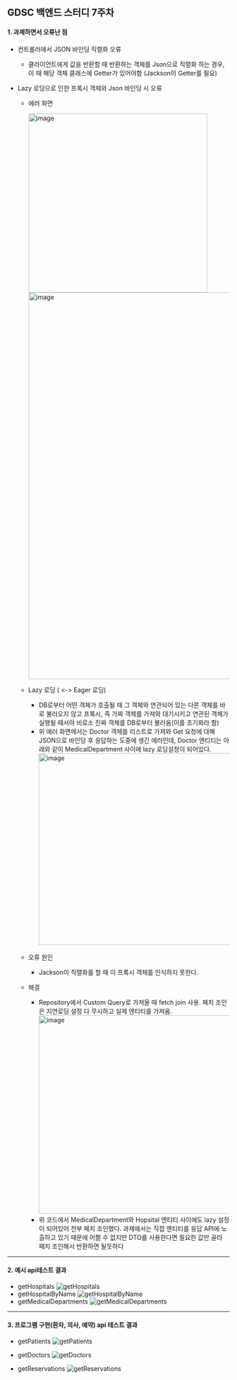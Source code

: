 ## GDSC 백엔드 스터디 7주차

#### 1. 과제하면서 오류난 점
  - 컨트롤러에서 JSON 바인딩 직렬화 오류
    - 클라이언트에게 값을 반환할 때 반환하는 객체를 Json으로 직렬화 하는 경우, 이 때 해당 객체 클래스에 Getter가 있어야함 (Jackson이 Getter를 필요)
  
    
  - Lazy 로딩으로 인한 프록시 객체와 Json 바인딩 시 오류
    - 에러 화면

      <img width="405" alt="image" src="https://github.com/jun3327/2023-2-Backend-Study/assets/121341289/8a81076d-1f86-4058-8a01-62d0cf8f77eb">
      <img width="875" alt="image" src="https://github.com/jun3327/2023-2-Backend-Study/assets/121341289/53996603-8d83-4181-9b59-dafae2ec8409">
    - Lazy 로딩 ( <-> Eager 로딩)
      - DB로부터 어떤 객체가 호출될 때 그 객체와 연관되어 있는 다른 객체를 바로 불러오지 않고 프록시, 즉 가짜 객체를 가져와 대기시키고 연관된 객체가 실행될 때서야 비로소 진짜 객체를 DB로부터 불러옴(이를 초기화라 함)
      - 위 에러 화면에서는 Doctor 객체를 리스트로 가져와 Get 요청에 대해 JSON으로 바인딩 후 응답하는 도중에 생긴 에러인데, Doctor 엔티티는 아래와 같이 MedicalDepartment 사이에 lazy 로딩설정이 되어있다.
        <img width="434" alt="image" src="https://github.com/jun3327/2023-2-Backend-Study/assets/121341289/a0565395-f8b6-4045-bc3f-0a401c6b5711">
    - 오류 원인
      - Jackson이 직렬화를 할 때 이 프록시 객체를 인식하지 못한다. 
    - 해결
      - Repository에서 Custom Query로 가져올 때 fetch join 사용. 페치 조인은 지연로딩 설정 다 무시하고 실제 엔티티를 가져옴.
           <img width="449" alt="image" src="https://github.com/jun3327/2023-2-Backend-Study/assets/121341289/7f0171ba-9ab4-4420-b4d8-f5bd011902d1">
      - 위 코드에서 MedicalDepartment와 Hopsital 엔티티 사이에도 lazy 설정이 되어있어 전부 페치 조인했다. 과제에서는 직접 엔티티를 응답 API에 노출하고 있기 때문에 어쩔 수 없지만 DTO를 사용한다면 필요한 값만 골라 페치 조인해서 반환하면 될듯하다
------------------------------------------------------
#### 2. 예시 api테스트 결과
- getHospitals
![getHospitals](https://github.com/jun3327/2023-2-Backend-Study/assets/121341289/4420bd99-a881-4af1-89f0-77075385ca2c)
- getHospitalByName
![getHospitalByName](https://github.com/jun3327/2023-2-Backend-Study/assets/121341289/32c44133-ef75-4b81-ba17-4ee55af391e0)
- getMedicalDepartments
![getMedicalDepartments](https://github.com/jun3327/2023-2-Backend-Study/assets/121341289/e35f2fba-0644-4edd-a7d1-90d5b14270c5)

------------------------------------------------------
#### 3. 프로그램 구현(환자, 의사, 예약) api 테스트 결과
- getPatients
![getPatients](https://github.com/jun3327/2023-2-Backend-Study/assets/121341289/4fa5492d-8c2f-4636-8003-b461356bdd7a)


- getDoctors
![getDoctors](https://github.com/jun3327/2023-2-Backend-Study/assets/121341289/d93dc77e-47b3-460c-acdf-87e5d8d35447)

  
- getReservations
![getReservations](https://github.com/jun3327/2023-2-Backend-Study/assets/121341289/521a7fde-ac78-4b4d-81b1-74c2ceca87e0)
